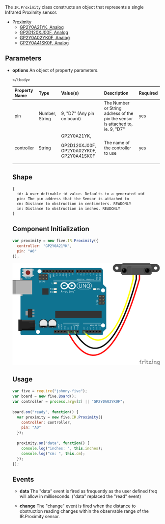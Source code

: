 The `IR.Proximity` class constructs an object that represents a single Infrared Proximity sensor.

- Proximity
    - [GP2Y0A21YK, Analog](https://www.sparkfun.com/products/242)
    - [GP2D120XJ00F, Analog](https://www.sparkfun.com/products/8959)
    - [GP2Y0A02YK0F, Analog](https://www.sparkfun.com/products/8958)
    - [GP2Y0A41SK0F, Analog](https://www.sparkfun.com/products/12728)

## Parameters

- **options** An object of property parameters.
  <table>
    <thead>
      <tr>
        <th>Property Name</th>
        <th>Type</th>
        <th>Value(s)</th>
        <th>Description</th>
        <th>Required</th>
      </tr>
    </thead>
    <tbody>
      <tr>
        <td>pin</td>
        <td>Number, String</td>
        <td>9, "D7" (Any pin on board)</td>
        <td>The Number or String address of the pin the sensor is attached to, ie. 9, "D7"</td>
        <td>yes</td>
      </tr>
      <tr>
        <td>controller</td>
        <td>String</td>
        <td>GP2Y0A21YK, 
GP2D120XJ00F, 
GP2Y0A02YK0F, 
GP2Y0A41SK0F
</td>
        <td>The name of the controller to use</td>
        <td>yes</td>
      </tr>

    </tbody>
  </table>


## Shape

```
{ 
  id: A user definable id value. Defaults to a generated uid
  pin: The pin address that the Sensor is attached to
  cm: Distance to obstruction in centimeters. READONLY
  in: Distance to obstruction in inches. READONLY
}

```


## Component Initialization


```js
var proximity = new five.IR.Proximity({
  controller: "GP2Y0A21YK",
  pin: "A0"
});
```

![IR.Proximity](https://github.com/rwaldron/johnny-five/raw/master/docs/breadboard/ir-proximity.png)

## Usage
```js
var five = require("johnny-five");
var board = new five.Board();
var controller = process.argv[2] || "GP2Y0A02YK0F";

board.on("ready", function() {
  var proximity = new five.IR.Proximity({
    controller: controller,
    pin: "A0"
  });

  proximity.on("data", function() {
    console.log("inches: ", this.inches);
    console.log("cm: ", this.cm);
  });
});

```

## Events

- **data** The "data" event is fired as frequently as the user defined freq will allow in milliseconds. ("data" replaced the "read" event)

- **change** The "change" event is fired when the distance to obstruction reading changes within the observable range of the IR.Proximity sensor.
